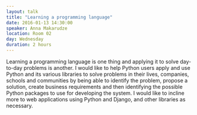 ```yaml
---
layout: talk
title: "Learning a programming language"
date: 2016-01-13 14:30:00
speaker: Anna Makarudze
location: Room 02
day: Wednesday
duration: 2 hours
---
```


Learning a programming language is one thing and applying it to solve
day-to-day problems is another. I would like to help Python users apply and use
Python and its various libraries to solve problems in their lives, companies,
schools and communities by being able to identify the problem, propose a
solution, create business requirements and then identifying the possible Python
packages to use for developing the system. I would like to incline more to web
applications using Python and Django, and other libraries as necessary.
